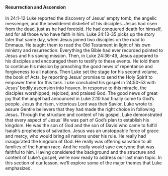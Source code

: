 #### Resurrection and Ascension

In 24:1-12 Luke reported the discovery of Jesus’ empty tomb, the angelic messenger, and the bewildered disbelief of his disciples. Jesus had risen from the dead, just as he had foretold. He had conquered death for himself, and for all those who have faith in him.
	Luke 24:13-35 picks up the story later that same day, when Jesus joined two disciples on the road to Emmaus. He taught them to read the Old Testament in light of his own ministry and resurrection. Everything the Bible had ever recorded pointed to Jesus and his saving mission.
	Then, in Luke 24:36-49, Jesus appeared to his disciples and encouraged them to testify to these events. He told them to continue his mission by preaching the good news of repentance and forgiveness to all nations. Then Luke set the stage for his second volume, the book of Acts, by reporting Jesus’ promise to send the Holy Spirit to empower them for this task.
	Luke concluded his gospel in 24:50-53 with Jesus’ bodily ascension into heaven. In response to this miracle, the disciples worshipped, rejoiced, and praised God. The good news of great joy that the angel had announced in Luke 2:10 had finally come to God’s people. Jesus the risen, victorious Lord was their Savior.
	Luke wrote to assure Gentile believers that they had made the right choice in following Jesus. Through the structure and content of his gospel, Luke demonstrated that every aspect of Jesus’ life was part of God’s plan to establish his kingdom. He was the son of God and the son of David who came to fulfill Isaiah’s prophecies of salvation. Jesus was an unstoppable force of grace and mercy, who would bring all nations under his rule. He really had inaugurated the kingdom of God. He really was offering salvation to all families of the human race. And he really would save everyone that was faithful to him.
	Having considered the background and the structure and content of Luke’s gospel, we’re now ready to address our last main topic. In this section of our lesson, we’ll explore some of the major themes that Luke emphasized.
